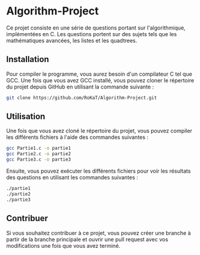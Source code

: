 # Algorithm-Project
Ce projet consiste en une série de questions portant sur l'algorithmique, implémentées en C. Les questions portent sur des sujets tels que les mathématiques avancées, les listes et les quadtrees.

## Installation
Pour compiler le programme, vous aurez besoin d'un compilateur C tel que GCC. Une fois que vous avez GCC installé, vous pouvez cloner le répertoire du projet depuis GitHub en utilisant la commande suivante :
```bash
git clone https://github.com/RoKaT/Algorithm-Project.git
```
## Utilisation
Une fois que vous avez cloné le répertoire du projet, vous pouvez compiler les différents fichiers à l'aide des commandes suivantes :
```bash
gcc Partie1.c -o partie1
gcc Partie2.c -o partie2
gcc Partie3.c -o partie3
```
Ensuite, vous pouvez exécuter les différents fichiers pour voir les résultats des questions en utilisant les commandes suivantes :
```bash
./partie1
./partie2
./partie3
```
## Contribuer
Si vous souhaitez contribuer à ce projet, vous pouvez créer une branche à partir de la branche principale et ouvrir une pull request avec vos modifications une fois que vous avez terminé.
